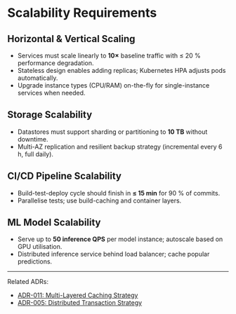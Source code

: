 # Scalability Requirements

## Horizontal & Vertical Scaling

- Services must scale linearly to **10×** baseline traffic with ≤ 20 % performance degradation.
- Stateless design enables adding replicas; Kubernetes HPA adjusts pods automatically.
- Upgrade instance types (CPU/RAM) on-the-fly for single-instance services when needed.

## Storage Scalability

- Datastores must support sharding or partitioning to **10 TB** without downtime.
- Multi-AZ replication and resilient backup strategy (incremental every 6 h, full daily).

## CI/CD Pipeline Scalability

- Build-test-deploy cycle should finish in **≤ 15 min** for 90 % of commits.
- Parallelise tests; use build-caching and container layers.

## ML Model Scalability

- Serve up to **50 inference QPS** per model instance; autoscale based on GPU utilisation.
- Distributed inference service behind load balancer; cache popular predictions.

---

Related ADRs:

- [ADR-011: Multi-Layered Caching Strategy](../../adr/011-multi-layered-caching-strategy.md)
- [ADR-005: Distributed Transaction Strategy](../../adr/005-distributed-transactions-strategy.md)
